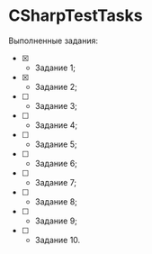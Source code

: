 # CSharpTestTasks

Выполненные задания:

- [x] - Задание 1;
- [x] - Задание 2;
- [ ] - Задание 3;
- [ ] - Задание 4;
- [ ] - Задание 5;
- [ ] - Задание 6;
- [ ] - Задание 7;
- [ ] - Задание 8;
- [ ] - Задание 9;
- [ ] - Задание 10.

